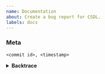 ```yaml
---
name: Documentation
about: Create a bug report for CSDL.
labels: docs
---
```


<!--
Thank you for filing a bug report! Please provide a short summary of any
inaccuracies in the documentation, information you feel is crucial for
including in documentation, or any bugs encountered when building
documentation.
-->

### Meta
<!--
Please include the commit id and timestamp for the commit in the version
of `csdl` and the CSDL compiler back end where building documentation
fails.
-->

```
<commit id>, <timestamp>
```

<details><summary><strong>Backtrace</strong></summary>
<p>

```
<backtrace>
```

</p>
</details>
